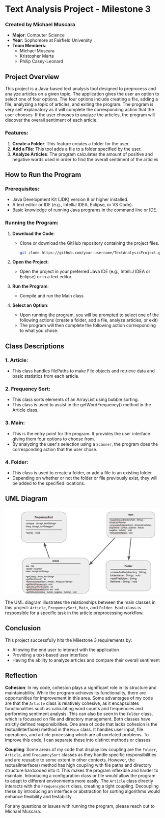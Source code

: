 # Text Analysis Project - Milestone 3

### Created by Michael Muscara
- **Major**: Computer Science
- **Year**: Sophomore at Fairfield University
- **Team Members**:
  - Michael Muscara
  - Kristopher Marte
  - Philip Casey-Leonard

## Project Overview
This project is a Java-based text analysis tool designed to preprocess and analyze articles on a given topic. The application gives the user an option to select one of four options. The four options include creating a file, adding a file, analyzing a topic of articles, and exiting the program. The program is very self explanatory as it will complete the corresponding action that the user chooses. If the user chooses to analyze the articles, the program will discover the overall sentiment of each article.

### Features:
1. **Create a Folder**: This feature creates a folder for the user.
2. **Add a File**: This tool adds a file to a folder specified by the user.
3. **Analyze Articles**: The program calculates the amount of positive and negative words used in order to find the overall sentiment of the articles

## How to Run the Program

### Prerequisites:
- Java Development Kit (JDK) version 8 or higher installed.
- A text editor or IDE (e.g., IntelliJ IDEA, Eclipse, or VS Code).
- Basic knowledge of running Java programs in the command line or IDE.

### Running the Program:
1. **Download the Code**:
   - Clone or download the GitHub repository containing the project files.
     ```bash
     git clone https://github.com/your-username/TextAnalysisProject.git
     ```
     
2. **Open the Project**:
   - Open the project in your preferred Java IDE (e.g., IntelliJ IDEA or Eclipse) or in a text editor.
     
3. **Run the Program**:
   - Compile and run the Main class
     
4. **Select an Option**:
   - Upon running the program, you will be prompted to select one of the following actions (create a folder, add a file, analyze articles, or exit)
   - The program will then complete the following action corresponding to what you chose. 
  
## Class Descriptions

### 1. **Article**:
   - This class handles filePaths to make File objects and retrieve data and basic statistics from each article.

### 2. **Frequency Sort**:
   - This class sorts elements of an ArrayList using bubble sorting.
   - This class is used to assist in the getWordFrequency() method in the Article class.

### 3. **Main**:
   - This is the entry point for the program. It provides the user interface giving them four options to choose from.
   - By analyzing the user's selection using a `Scanner`, the program does the corresponding action that the user chose.  

### 4. **Folder**: 
   - This class is used to create a folder, or add a file to an existing folder
   - Depending on whether or not the folder or file previously exist, they will be added to the specified locations. 

## UML Diagram
![UML Diagram](https://github.com/michaelmuscara/Semester-Project-Milestone-3/blob/main/UML%20Diagram%20Milestone%203.jpg)

The UML diagram illustrates the relationships between the main classes in this project: `Article`, `FrequencySort`, `Main`, and `Folder`. Each class is responsible for a specific task in the article preprocessing workflow.

## Conclusion
This project successfully hits the Milestone 3 requirements by:
- Allowing the end user to interact with the application
- Providing a text-based user interface
- Having the ability to analyze articles and compare their overall sentiment

## Reflection
**Cohesion**: In my code, cohesion plays a significant role in its structure and maintainability. While the program achieves its functionality, there are opportunities for improvement in this area. Some advantages of my code are that the `Article` class is relatively cohesive, as it encapsulates functionalities such as calculating word counts and frequencies and performing sentiment analysis. This can also be seen in the `Folder` class, which is focussed on file and directory management. Both classes have strictly defined responsibilities. One area of code that lacks cohesion is the textualInterface() method in the `Main` class. It handles user input, file operations, and article processing which are all unrelated problems. To improve this code, I can separate these into distinct methods or classes. 

**Coupling**: Some areas of my code that display low coupling are the `Folder`, `Article`, and `FrequencySort` classes as they handle specific responsibilities and are reusable to some extent in other contexts. However, the textualInterface() method has high coupling with file paths and directory structure hardcoded into it. This makes the program inflexible and harder to maintain. Introducing a configuration class or file would allow the program to adapt to different environments more easily. The `Article` class directly interacts with the `FrequencySort` class, creating a tight coupling. Decoupling these by introducing an interface or abstraction for sorting algorithms would enhance flexibility and testability.

For any questions or issues with running the program, please reach out to Michael Muscara.
